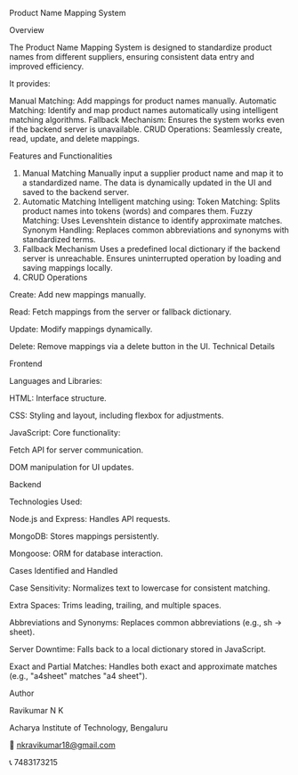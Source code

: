 Product Name Mapping System

Overview

The Product Name Mapping System is designed to standardize product names from different suppliers, ensuring consistent data entry and improved efficiency. 

It provides:

Manual Matching: Add mappings for product names manually.
Automatic Matching: Identify and map product names automatically using intelligent matching algorithms.
Fallback Mechanism: Ensures the system works even if the backend server is unavailable.
CRUD Operations: Seamlessly create, read, update, and delete mappings.

Features and Functionalities
1. Manual Matching
Manually input a supplier product name and map it to a standardized name.
The data is dynamically updated in the UI and saved to the backend server.
2. Automatic Matching
Intelligent matching using:
Token Matching: Splits product names into tokens (words) and compares them.
Fuzzy Matching: Uses Levenshtein distance to identify approximate matches.
Synonym Handling: Replaces common abbreviations and synonyms with standardized terms.
3. Fallback Mechanism
Uses a predefined local dictionary if the backend server is unreachable.
Ensures uninterrupted operation by loading and saving mappings locally.
4. CRUD Operations
   
Create: Add new mappings manually.

Read: Fetch mappings from the server or fallback dictionary.

Update: Modify mappings dynamically.

Delete: Remove mappings via a delete button in the UI.
Technical Details

Frontend

Languages and Libraries:

HTML: Interface structure.

CSS: Styling and layout, including flexbox for adjustments.

JavaScript: Core functionality:

Fetch API for server communication.

DOM manipulation for UI updates.

Backend

Technologies Used:

Node.js and Express: Handles API requests.

MongoDB: Stores mappings persistently.

Mongoose: ORM for database interaction.

Cases Identified and Handled

Case Sensitivity: Normalizes text to lowercase for consistent matching.

Extra Spaces: Trims leading, trailing, and multiple spaces.

Abbreviations and Synonyms: Replaces common abbreviations (e.g., sh → sheet).

Server Downtime: Falls back to a local dictionary stored in JavaScript.

Exact and Partial Matches: Handles both exact and approximate matches (e.g., "a4sheet" matches "a4 sheet").

Author

Ravikumar N K

Acharya Institute of Technology, Bengaluru

📧 nkravikumar18@gmail.com

📞 7483173215
